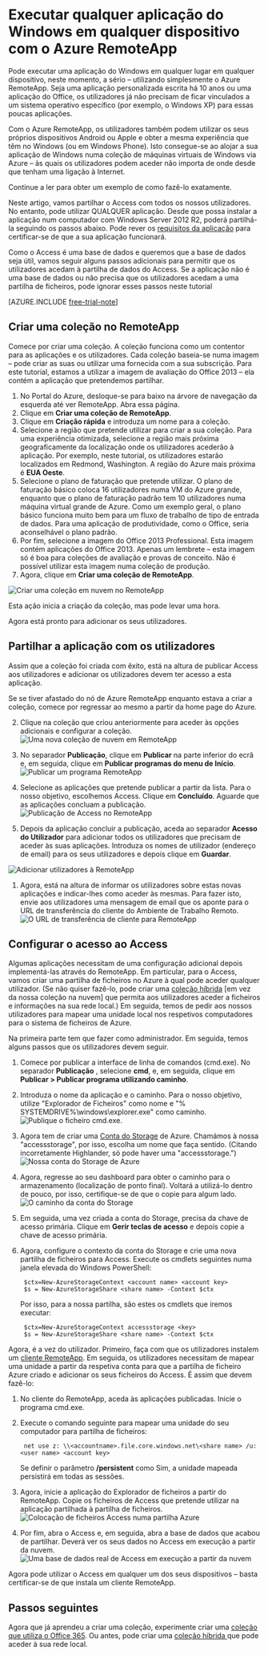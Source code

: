 <properties
   pageTitle="Executar qualquer aplicação do Windows em qualquer dispositivo com o Azure RemoteApp | Microsoft Azure"
   description="Saiba como partilhar qualquer aplicação do Windows com os seus utilizadores através do Azure RemoteApp."
   services="remoteapp"
   documentationCenter=""
   authors="lizap"
   manager="mbaldwin"
   editor=""/>

<tags
   ms.service="remoteapp"
   ms.devlang="na"
   ms.topic="hero-article"
   ms.tgt_pltfrm="na"
   ms.workload="compute"
   ms.date="05/02/2016"
   ms.author="elizapo"/>

# Executar qualquer aplicação do Windows em qualquer dispositivo com o Azure RemoteApp

Pode executar uma aplicação do Windows em qualquer lugar em qualquer dispositivo, neste momento, a sério – utilizando simplesmente o Azure RemoteApp. Seja uma aplicação personalizada escrita há 10 anos ou uma aplicação do Office, os utilizadores já não precisam de ficar vinculados a um sistema operativo específico (por exemplo, o Windows XP) para essas poucas aplicações.

Com o Azure RemoteApp, os utilizadores também podem utilizar os seus próprios dispositivos Android ou Apple e obter a mesma experiência que têm no Windows (ou em Windows Phone). Isto consegue-se ao alojar a sua aplicação de Windows numa coleção de máquinas virtuais de Windows via Azure – às quais os utilizadores podem aceder não importa de onde desde que tenham uma ligação à Internet. 

Continue a ler para obter um exemplo de como fazê-lo exatamente.

Neste artigo, vamos partilhar o Access com todos os nossos utilizadores. No entanto, pode utilizar QUALQUER aplicação. Desde que possa instalar a aplicação num computador com Windows Server 2012 R2, poderá partilhá-la seguindo os passos abaixo. Pode rever os [requisitos da aplicação](remoteapp-appreqs.md) para certificar-se de que a sua aplicação funcionará.

Como o Access é uma base de dados e queremos que a base de dados seja útil, vamos seguir alguns passos adicionais para permitir que os utilizadores acedam à partilha de dados do Access. Se a aplicação não é uma base de dados ou não precisa que os utilizadores acedam a uma partilha de ficheiros, pode ignorar esses passos neste tutorial

[AZURE.INCLUDE [free-trial-note](../../includes/free-trial-note.md)]


## Criar uma coleção no RemoteApp

Comece por criar uma coleção. A coleção funciona como um contentor para as aplicações e os utilizadores. Cada coleção baseia-se numa imagem – pode criar as suas ou utilizar uma fornecida com a sua subscrição. Para este tutorial, estamos a utilizar a imagem de avaliação do Office 2013 – ela contém a aplicação que pretendemos partilhar.

1. No Portal do Azure, desloque-se para baixo na árvore de navegação da esquerda até ver RemoteApp. Abra essa página.
2. Clique em **Criar uma coleção de RemoteApp**.
3. Clique em **Criação rápida** e introduza um nome para a coleção.
4. Selecione a região que pretende utilizar para criar a sua coleção. Para uma experiência otimizada, selecione a região mais próxima geograficamente da localização onde os utilizadores acederão à aplicação. Por exemplo, neste tutorial, os utilizadores estarão localizados em Redmond, Washington. A região do Azure mais próxima é **EUA Oeste**.
5. Selecione o plano de faturação que pretende utilizar. O plano de faturação básico coloca 16 utilizadores numa VM do Azure grande, enquanto que o plano de faturação padrão tem 10 utilizadores numa máquina virtual grande de Azure. Como um exemplo geral, o plano básico funciona muito bem para um fluxo de trabalho de tipo de entrada de dados. Para uma aplicação de produtividade, como o Office, seria aconselhável o plano padrão.
6. Por fim, selecione a imagem do Office 2013 Professional. Esta imagem contém aplicações do Office 2013. Apenas um lembrete – esta imagem só é boa para coleções de avaliação e provas de conceito. Não é possível utilizar esta imagem numa coleção de produção.
7. Agora, clique em **Criar uma coleção de RemoteApp**.

![Criar uma coleção em nuvem no RemoteApp](./media/remoteapp-anyapp/ra-anyappcreatecollection.png)

Esta ação inicia a criação da coleção, mas pode levar uma hora.

Agora está pronto para adicionar os seus utilizadores.

## Partilhar a aplicação com os utilizadores

Assim que a coleção foi criada com êxito, está na altura de publicar Access aos utilizadores e adicionar os utilizadores devem ter acesso a esta aplicação.

Se se tiver afastado do nó de Azure RemoteApp enquanto estava a criar a coleção, comece por regressar ao mesmo a partir da home page do Azure.

2. Clique na coleção que criou anteriormente para aceder às opções adicionais e configurar a coleção.
![Uma nova coleção de nuvem em RemoteApp](./media/remoteapp-anyapp/ra-anyappcollection.png)
3. No separador **Publicação**, clique em **Publicar** na parte inferior do ecrã e, em seguida, clique em **Publicar programas do menu de Início**.
![Publicar um programa RemoteApp](./media/remoteapp-anyapp/ra-anyapppublish.png)
4. Selecione as aplicações que pretende publicar a partir da lista. Para o nosso objetivo, escolhemos Access. Clique em **Concluído**. Aguarde que as aplicações concluam a publicação.
![Publicação de Access no RemoteApp](./media/remoteapp-anyapp/ra-anyapppublishaccess.png)


1. Depois da aplicação concluir a publicação, aceda ao separador **Acesso do Utilizador** para adicionar todos os utilizadores que precisam de aceder às suas aplicações. Introduza os nomes de utilizador (endereço de email) para os seus utilizadores e depois clique em **Guardar**.

![Adicionar utilizadores à RemoteApp](./media/remoteapp-anyapp/ra-anyappaddusers.png)


1. Agora, está na altura de informar os utilizadores sobre estas novas aplicações e indicar-lhes como aceder às mesmas. Para fazer isto, envie aos utilizadores uma mensagem de email que os aponte para o URL de transferência do cliente do Ambiente de Trabalho Remoto.
![O URL de transferência de cliente para RemoteApp](./media/remoteapp-anyapp/ra-anyappurl.png)

## Configurar o acesso ao Access

Algumas aplicações necessitam de uma configuração adicional depois implementá-las através do RemoteApp. Em particular, para o Access, vamos criar uma partilha de ficheiros no Azure à qual pode aceder qualquer utilizador. (Se não quiser fazê-lo, pode criar uma [coleção híbrida](remoteapp-create-hybrid-deployment.md) [em vez da nossa coleção na nuvem] que permita aos utilizadores aceder a ficheiros e informações na sua rede local.) Em seguida, temos de pedir aos nossos utilizadores para mapear uma unidade local nos respetivos computadores para o sistema de ficheiros de Azure.

Na primeira parte tem que fazer como administrador. Em seguida, temos alguns passos que os utilizadores devem seguir.

1. Comece por publicar a interface de linha de comandos (cmd.exe). No separador **Publicação** , selecione **cmd**, e, em seguida, clique em **Publicar > Publicar programa utilizando caminho**.
2. Introduza o nome da aplicação e o caminho. Para o nosso objetivo, utilize "Explorador de Ficheiros" como nome e "% SYSTEMDRIVE%\windows\explorer.exe" como caminho.
![Publique o ficheiro cmd.exe.](./media/remoteapp-anyapp/ra-publishcmd.png)
3. Agora tem de criar uma [Conta do Storage](../storage/storage-create-storage-account.md) de Azure. Chamámos à nossa "accessstorage", por isso, escolha um nome que faça sentido. (Citando incorretamente Highlander, só pode haver uma "accessstorage.") ![Nossa conta do Storage de Azure](./media/remoteapp-anyapp/ra-anyappazurestorage.png)
4. Agora, regresse ao seu dashboard para obter o caminho para o armazenamento (localização de ponto final). Voltará a utilizá-lo dentro de pouco, por isso, certifique-se de que o copie para algum lado.
![O caminho da conta do Storage](./media/remoteapp-anyapp/ra-anyappstoragelocation.png)
5. Em seguida, uma vez criada a conta do Storage, precisa da chave de acesso primária. Clique em **Gerir teclas de acesso** e depois copie a chave de acesso primária.
6. Agora, configure o contexto da conta do Storage e crie uma nova partilha de ficheiros para Access. Execute os cmdlets seguintes numa janela elevada do Windows PowerShell:

        $ctx=New-AzureStorageContext <account name> <account key>
        $s = New-AzureStorageShare <share name> -Context $ctx

    Por isso, para a nossa partilha, são estes os cmdlets que iremos executar:

        $ctx=New-AzureStorageContext accessstorage <key>
        $s = New-AzureStorageShare <share name> -Context $ctx


Agora, é a vez do utilizador. Primeiro, faça com que os utilizadores instalem um [cliente RemoteApp](remoteapp-clients.md). Em seguida, os utilizadores necessitam de mapear uma unidade a partir da respetiva conta para que a partilha de ficheiro Azure criado e adicionar os seus ficheiros do Access. É assim que devem fazê-lo:

1. No cliente do RemoteApp, aceda às aplicações publicadas. Inicie o programa cmd.exe.
2. Execute o comando seguinte para mapear uma unidade do seu computador para partilha de ficheiros:

        net use z: \\<accountname>.file.core.windows.net\<share name> /u:<user name> <account key>

    Se definir o parâmetro **/persistent** como Sim, a unidade mapeada persistirá em todas as sessões.
1. Agora, inicie a aplicação do Explorador de ficheiros a partir do RemoteApp. Copie os ficheiros de Access que pretende utilizar na aplicação partilhada à partilha de ficheiros.
![Colocação de ficheiros Access numa partilha Azure](./media/remoteapp-anyapp/ra-anyappuseraccess.png)
1. Por fim, abra o Access e, em seguida, abra a base de dados que acabou de partilhar. Deverá ver os seus dados no Access em execução a partir da nuvem.
![Uma base de dados real de Access em execução a partir da nuvem](./media/remoteapp-anyapp/ra-anyapprunningaccess.png)

Agora pode utilizar o Access em qualquer um dos seus dispositivos – basta certificar-se de que instala um cliente RemoteApp.

<!--Every topic should have next steps and links to the next logical set of content to keep the customer engaged-->
## Passos seguintes

Agora que já aprendeu a criar uma coleção, experimente criar uma [coleção que utiliza o Office 365](remoteapp-tutorial-o365anywhere.md). Ou antes, pode criar uma [coleção híbrida ](remoteapp-create-hybrid-deployment.md)que pode aceder à sua rede local.

<!--Image references-->
 



<!--HONumber=Jun16_HO2-->


